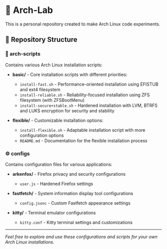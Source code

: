 # 🧪 Arch-Lab

This is a personal repository created to make Arch Linux code experiments.

## 📂 Repository Structure

### 🐧 arch-scripts

Contains various Arch Linux installation scripts:

- **basic/** - Core installation scripts with different priorities:
  - `install-fast.sh` - Performance-oriented installation using EFISTUB and ext4 filesystem
  - `install-reliable.sh` - Reliability-focused installation using ZFS filesystem (with ZFSBootMenu)
  - `install-secure+stable.sh` - Hardened installation with LVM, BTRFS and LUKS encryption for security and stability

- **flexible/** - Customizable installation options:
  - `install-flexible.sh` - Adaptable installation script with more configuration options
  - `README.md` - Documentation for the flexible installation process

### ⚙️ configs

Contains configuration files for various applications:

- **arkenfox/** - Firefox privacy and security configurations
  - `user.js` - Hardened Firefox settings

- **fastfetch/** - System information display tool configurations
  - `config.jsonc` - Custom Fastfetch appearance settings

- **kitty/** - Terminal emulator configurations
  - `kitty.conf` - Kitty terminal settings and customizations

---

*Feel free to explore and use these configurations and scripts for your own Arch Linux installations.* 
